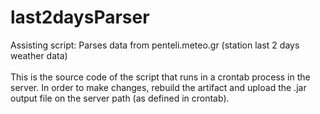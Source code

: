 # last2daysParser
Assisting script: Parses data from penteli.meteo.gr (station last 2 days weather data) 
<br/><br/>
This is the source code of the script that runs in a crontab process in the server. 
In order to make changes, rebuild the artifact and upload the .jar output file on the server path (as defined in crontab).
